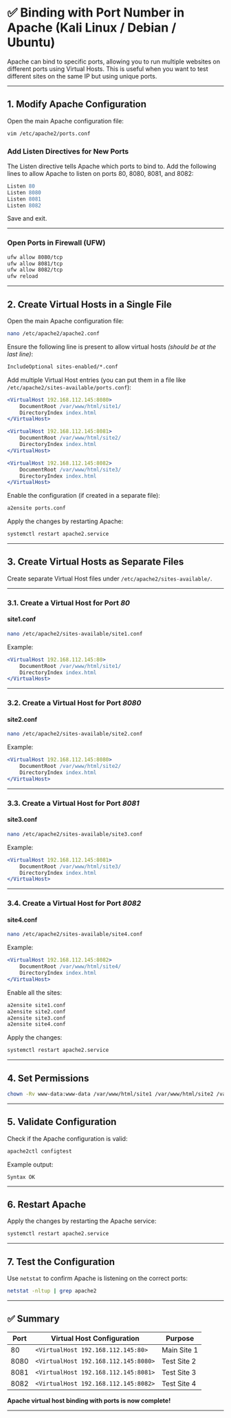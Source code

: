 
# ✅ Binding with Port Number in Apache (Kali Linux / Debian / Ubuntu)

Apache can bind to specific ports, allowing you to run multiple websites on different ports using Virtual Hosts. This is useful when you want to test different sites on the same IP but using unique ports.

---

## 1. Modify Apache Configuration

Open the main Apache configuration file:
```bash
vim /etc/apache2/ports.conf
```

### Add Listen Directives for New Ports  
The Listen directive tells Apache which ports to bind to. Add the following lines to allow Apache to listen on ports 80, 8080, 8081, and 8082:
```apache
Listen 80
Listen 8080
Listen 8081
Listen 8082
```

Save and exit.

---

### Open Ports in Firewall (UFW)
```bash
ufw allow 8080/tcp
ufw allow 8081/tcp
ufw allow 8082/tcp
ufw reload
```

---

## 2. Create Virtual Hosts in a Single File

Open the main Apache configuration file:
```bash
nano /etc/apache2/apache2.conf
```

Ensure the following line is present to allow virtual hosts *(should be at the last line)*:
```apache
IncludeOptional sites-enabled/*.conf
```

Add multiple Virtual Host entries (you can put them in a file like `/etc/apache2/sites-available/ports.conf`):
```apache
<VirtualHost 192.168.112.145:8080>
    DocumentRoot /var/www/html/site1/
    DirectoryIndex index.html
</VirtualHost>

<VirtualHost 192.168.112.145:8081>
    DocumentRoot /var/www/html/site2/
    DirectoryIndex index.html
</VirtualHost>

<VirtualHost 192.168.112.145:8082>
    DocumentRoot /var/www/html/site3/
    DirectoryIndex index.html
</VirtualHost>
```

Enable the configuration (if created in a separate file):
```bash
a2ensite ports.conf
```

Apply the changes by restarting Apache:
```bash
systemctl restart apache2.service
```

---

## 3. Create Virtual Hosts as Separate Files

Create separate Virtual Host files under `/etc/apache2/sites-available/`.

---

### 3.1. Create a Virtual Host for Port *80*  
#### site1.conf
```bash
nano /etc/apache2/sites-available/site1.conf
```
Example:
```apache
<VirtualHost 192.168.112.145:80>
    DocumentRoot /var/www/html/site1/
    DirectoryIndex index.html
</VirtualHost>
```

---

### 3.2. Create a Virtual Host for Port *8080*  
#### site2.conf
```bash
nano /etc/apache2/sites-available/site2.conf
```
Example:
```apache
<VirtualHost 192.168.112.145:8080>
    DocumentRoot /var/www/html/site2/
    DirectoryIndex index.html
</VirtualHost>
```

---

### 3.3. Create a Virtual Host for Port *8081*  
#### site3.conf
```bash
nano /etc/apache2/sites-available/site3.conf
```
Example:
```apache
<VirtualHost 192.168.112.145:8081>
    DocumentRoot /var/www/html/site3/
    DirectoryIndex index.html
</VirtualHost>
```

---

### 3.4. Create a Virtual Host for Port *8082*  
#### site4.conf
```bash
nano /etc/apache2/sites-available/site4.conf
```
Example:
```apache
<VirtualHost 192.168.112.145:8082>
    DocumentRoot /var/www/html/site4/
    DirectoryIndex index.html
</VirtualHost>
```

Enable all the sites:
```bash
a2ensite site1.conf
a2ensite site2.conf
a2ensite site3.conf
a2ensite site4.conf
```

Apply the changes:
```bash
systemctl restart apache2.service
```

---

## 4. Set Permissions
```bash
chown -Rv www-data:www-data /var/www/html/site1 /var/www/html/site2 /var/www/html/site3 /var/www/html/site4
```

---

## 5. Validate Configuration
Check if the Apache configuration is valid:
```bash
apache2ctl configtest
```
Example output:
```
Syntax OK
```

---

## 6. Restart Apache
Apply the changes by restarting the Apache service:
```bash
systemctl restart apache2.service
```

---

## 7. Test the Configuration
Use `netstat` to confirm Apache is listening on the correct ports:
```bash
netstat -nltup | grep apache2
```

---

## ✅ Summary

| Port  | Virtual Host Configuration | Purpose       |
|-------|----------------------------|---------------|
| 80    | `<VirtualHost 192.168.112.145:80>`   | Main Site 1   |
| 8080  | `<VirtualHost 192.168.112.145:8080>` | Test Site 2   |
| 8081  | `<VirtualHost 192.168.112.145:8081>` | Test Site 3   |
| 8082  | `<VirtualHost 192.168.112.145:8082>` | Test Site 4   |

**Apache virtual host binding with ports is now complete!**

---
